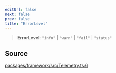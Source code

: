 ```yaml
---
editUrl: false
next: false
prev: false
title: "ErrorLevel"
---
```


> **ErrorLevel**: `"info"` \| `"warn"` \| `"fail"` \| `"status"`

## Source

[packages/framework/src/Telemetry.ts:6](https://github.com/nodenogg-in/alpha-p2p/blob/eef58d6a6d6a6f76abda4ba5686a340e45c0c40b/packages/framework/src/Telemetry.ts#L6)

